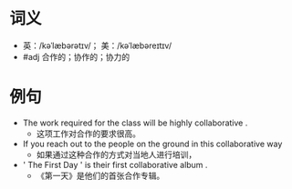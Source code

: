 # 词义
- 英：/kəˈlæbərətɪv/； 美：/kəˈlæbəreɪtɪv/
- #adj 合作的；协作的；协力的
# 例句
- The work required for the class will be highly collaborative .
	- 这项工作对合作的要求很高。
- If you reach out to the people on the ground in this collaborative way
	- 如果通过这种合作的方式对当地人进行培训，
- ' The First Day ' is their first collaborative album .
	- 《第一天》是他们的首张合作专辑。
